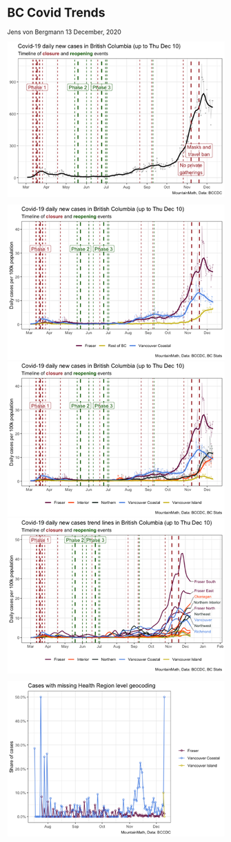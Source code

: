BC Covid Trends
================
Jens von Bergmann
13 December, 2020

![](bc_covid_trends_files/figure-gfm/unnamed-chunk-1-1.png)<!-- -->

![](bc_covid_trends_files/figure-gfm/unnamed-chunk-2-1.png)<!-- -->
![](bc_covid_trends_files/figure-gfm/unnamed-chunk-3-1.png)<!-- -->
![](bc_covid_trends_files/figure-gfm/unnamed-chunk-4-1.png)<!-- -->

![](bc_covid_trends_files/figure-gfm/unnamed-chunk-5-1.png)<!-- -->
